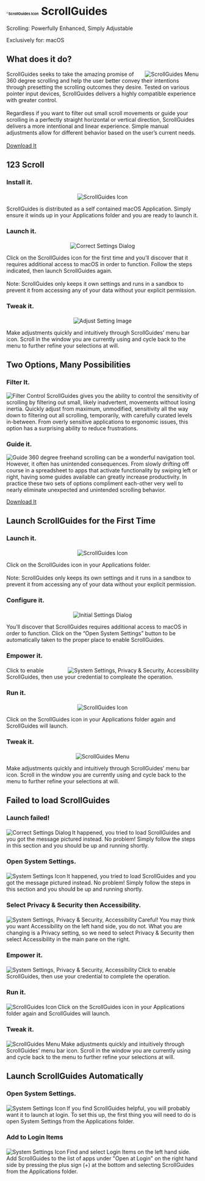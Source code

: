 # <img src="./images/ScrollGuidesIcon256.png" alt="ScrollGuides Icon" style="zoom: 33%;" /> ScrollGuides

Scrolling: Powerfully Enhanced, Simply Adjustable

Exclusively for: macOS

## What does it do?

<p align="center">
<img src="./images/ScrollGuides Menu.png" alt="ScrollGuides Menu" align="right">
<p>ScrollGuides seeks to take the amazing promise of 360 degree scrolling  and help the user better convey their intentions through presetting the  scrolling outcomes they desire.  Tested on various pointer input  devices, ScrollGuides delivers a highly compatible experience with  greater control.<br><br>
Regardless if you want to filter out small  scroll movements or guide your scrolling in a perfectly straight  horizontal or vertical direction, ScrollGuides delivers a more  intentional and linear experience.  Simple manual adjustments allow for  different behavior based on the user’s current needs.<br><br>
<a href="../../releases">Download It</a></p>
</p>

## 123 Scroll

### Install it.
<p align="center" style="margin-top: 20px;">
<img src="./images/ScrollGuidesIcon256.png" alt="ScrollGuides Icon" />
<p>ScrollGuides is distributed as a self contained macOS Application.  Simply ensure it winds up in your Applications folder and you are ready to launch it.</p>
</p>


### Launch it.
<p align="center" style="margin-top: 20px;">
<img src="./images/Launch Upgrade.png" alt="Correct Settings Dialog" />
<p>Click on the ScrollGuides icon for the first time and you’ll discover that it requires additional access to macOS in order to function.  Follow the steps indicated, then launch ScrollGuides again.<br><br>Note:  ScrollGuides only keeps it own settings and runs in a sandbox to prevent it from accessing any of your data without your explicit permission.</p>
</p>

### Tweak it.
<p align="center" style="margin-top: 20px;">
<img src="./images/Tweak.png" alt="Adjust Setting Image" />
<p>Make adjustments quickly and intuitively through ScrollGuides’ menu bar icon.  Scroll in the window you are currently using and cycle back to the menu to further refine your selections at will.</p>
</p>

## Two Options, Many Possibilities

### Filter It.
![Filter Control](./images/Filter.png)
ScrollGuides gives you the ability to control the sensitivity of scrolling by filtering out small, likely inadvertent, movements without losing inertia.  Quickly adjust from maximum, unmodified, sensitivity all the way down to filtering out all scrolling, temporarily, with carefully curated levels in-between.  From overly sensitive applications to ergonomic issues, this option has a surprising ability to reduce frustrations.

### Guide it.
![Guide](./images/Guide.png)
360 degree freehand scrolling can be a wonderful navigation tool.  However, it often has unintended consequences.  From slowly drifting off course in a spreadsheet to apps that activate functionality by swiping left or right, having some guides available can greatly increase productivity.  In practice these two sets of options compliment each-other very well to nearly eliminate unexpected and unintended scrolling behavior.
<p><a href="../../releases">Download It</a></p>

## Launch ScrollGuides for the First Time

### Launch it.
<p align="center" style="margin-top: 20px;">
<img src="./images/ScrollGuidesIcon256.png" alt="ScrollGuides Icon" />
<p>Click on the ScrollGuides icon in your Applications folder.<br><br>Note:  ScrollGuides only keeps its own settings and it runs in a sandbox to prevent it from accessing any of your data without your explicit permission.</p>
</p>

### Configure it.
<p align="center" style="margin-top: 20px;">
<img src="./images/Launch First.png" alt="Initial Settings Dialog"/>
<p>You’ll discover that ScrollGuides requires additional access to macOS in order to function.  Click on the “Open System Settings” button to be automatically taken to the proper place to enable ScrollGuides.</p>
</p>

### Empower it.
<p align="center" style="margin-top: 20px;">
<img src="./images/Empower.png" alt="System Settings, Privacy & Security, Accessibility" align="right" />
<p>Click to enable ScrollGuides, then use your credential to compleate the operation.</p>
</p>

### Run it.
<p align="center" style="margin-top: 20px;">
<img src="./images/ScrollGuidesIcon256.png" alt="ScrollGuides Icon" />
<p>Click on the ScrollGuides icon in your Applications folder again and ScrollGuides will launch.</p>
</p>

### Tweak it.
<p align="center" style="margin-top: 20px;">
<img src="./images/ScrollGuides Menu.png" alt="ScrollGuides Menu">
<p>Make adjustments quickly and intuitively through ScrollGuides’ menu bar icon.  Scroll in the window you are currently using and cycle back to the menu to further refine your selections at will.</p>
</p>

## Failed to load ScrollGuides

### Launch failed!
<p align="center" style="margin-top: 20px;">
<img src="./images/Launch Upgrade.png" alt="Correct Settings Dialog" align="left" />
<p>It happened, you tried to load ScrollGuides and you got the message pictured instead.  No problem!  Simply follow the steps in this section and you should be up and running shortly.</p>
</p>

### Open System Settings.
<p align="center" style="margin-top: 20px;">
<img src="./images/System Settings Icon.png" alt="System Settings Icon" align="left" />
<p>It happened, you tried to load ScrollGuides and you got the message pictured instead.  No problem!  Simply follow the steps in this section and you should be up and running shortly.</p>
</p>

### Select Privacy &amp; Security then Accessibility.
<p align="center" style="margin-top: 20px;">
<img src="./images/Navigate.png" alt="System Settings, Privacy & Security, Accessibility" align="left" />
<p>Careful!  You may think you want Accessibility on the left hand side, you do not.  What you are changing is a Privacy setting, so we need to select Privacy &amp; Security then select Accessibility in the main pane on the right.</p>
</p>


### Empower it.
<p align="center" style="margin-top: 20px;">
<img src="./images/Empower.png" alt="System Settings, Privacy & Security, Accessibility" align="left" />
<p>Click to enable ScrollGuides, then use your credential to complete the operation.</p>
</p>


### Run it.
<p align="center" style="margin-top: 20px;">
<img src="./images/ScrollGuidesIcon256.png" alt="ScrollGuides Icon" align="left" />
<p>Click on the ScrollGuides icon in your Applications folder again and ScrollGuides will launch.</p>
</p>

### Tweak it.
<p align="center" style="margin-top: 20px;">
<img src="./images/ScrollGuides Menu.png" alt="ScrollGuides Menu" align="left" >
<p>Make adjustments quickly and intuitively through ScrollGuides’ menu bar icon.  Scroll in the window you are currently using and cycle back to the menu to further refine your selections at will.</p>
</p>

## Launch ScrollGuides Automatically

### Open System Settings.
<p align="center" style="margin-top: 20px;">
<img src="./images/System Settings Icon.png" alt="System Settings Icon" align="left" />
<p>If you find ScrollGuides helpful, you will probably want it to launch at login.  To set this up, the first thing you will need to do is open System Settings from the Applications folder.</p>
</p>

### Add to Login Items
<p align="center" style="margin-top: 20px;">
<img src="./images/Login Items.png" alt="System Settings Icon" align="left" />
<p>Find and select Login Items on the left hand side.  Add ScrollGuides to the list of apps under &quot;Open at Login&quot; on the right hand side by pressing the plus sign (+) at the bottom and selecting ScrollGuides from the Applications folder.</p>
</p>
